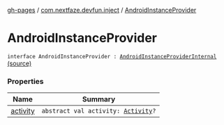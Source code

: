 [gh-pages](../../index.md) / [com.nextfaze.devfun.inject](../index.md) / [AndroidInstanceProvider](./index.md)

# AndroidInstanceProvider

`interface AndroidInstanceProvider : `[`AndroidInstanceProviderInternal`](../../com.nextfaze.devfun.internal.android/-android-instance-provider-internal/index.md) [(source)](https://github.com/NextFaze/dev-fun/tree/master/devfun/src/main/java/com/nextfaze/devfun/inject/Android.kt#L17)

### Properties

| Name | Summary |
|---|---|
| [activity](activity.md) | `abstract val activity: `[`Activity`](https://developer.android.com/reference/android/app/Activity.html)`?` |
